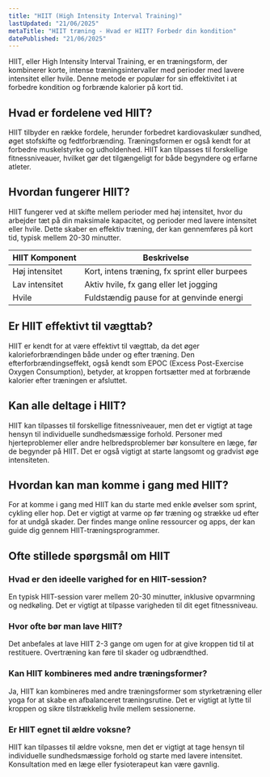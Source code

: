 ```yaml
---
title: "HIIT (High Intensity Interval Training)"
lastUpdated: "21/06/2025"
metaTitle: "HIIT træning - Hvad er HIIT? Forbedr din kondition"
datePublished: "21/06/2025"
---
```


HIIT, eller High Intensity Interval Training, er en træningsform, der kombinerer korte, intense træningsintervaller med perioder med lavere intensitet eller hvile. Denne metode er populær for sin effektivitet i at forbedre kondition og forbrænde kalorier på kort tid.

## Hvad er fordelene ved HIIT?

HIIT tilbyder en række fordele, herunder forbedret kardiovaskulær sundhed, øget stofskifte og fedtforbrænding. Træningsformen er også kendt for at forbedre muskelstyrke og udholdenhed. HIIT kan tilpasses til forskellige fitnessniveauer, hvilket gør det tilgængeligt for både begyndere og erfarne atleter.

## Hvordan fungerer HIIT?

HIIT fungerer ved at skifte mellem perioder med høj intensitet, hvor du arbejder tæt på din maksimale kapacitet, og perioder med lavere intensitet eller hvile. Dette skaber en effektiv træning, der kan gennemføres på kort tid, typisk mellem 20-30 minutter.

| **HIIT Komponent** | **Beskrivelse** |
|--------------------|-----------------|
| Høj intensitet     | Kort, intens træning, fx sprint eller burpees |
| Lav intensitet     | Aktiv hvile, fx gang eller let jogging |
| Hvile              | Fuldstændig pause for at genvinde energi |

## Er HIIT effektivt til vægttab?

HIIT er kendt for at være effektivt til vægttab, da det øger kalorieforbrændingen både under og efter træning. Den efterforbrændingseffekt, også kendt som EPOC (Excess Post-Exercise Oxygen Consumption), betyder, at kroppen fortsætter med at forbrænde kalorier efter træningen er afsluttet.

## Kan alle deltage i HIIT?

HIIT kan tilpasses til forskellige fitnessniveauer, men det er vigtigt at tage hensyn til individuelle sundhedsmæssige forhold. Personer med hjerteproblemer eller andre helbredsproblemer bør konsultere en læge, før de begynder på HIIT. Det er også vigtigt at starte langsomt og gradvist øge intensiteten.

## Hvordan kan man komme i gang med HIIT?

For at komme i gang med HIIT kan du starte med enkle øvelser som sprint, cykling eller hop. Det er vigtigt at varme op før træning og strække ud efter for at undgå skader. Der findes mange online ressourcer og apps, der kan guide dig gennem HIIT-træningsprogrammer.

## Ofte stillede spørgsmål om HIIT

### Hvad er den ideelle varighed for en HIIT-session?

En typisk HIIT-session varer mellem 20-30 minutter, inklusive opvarmning og nedkøling. Det er vigtigt at tilpasse varigheden til dit eget fitnessniveau.

### Hvor ofte bør man lave HIIT?

Det anbefales at lave HIIT 2-3 gange om ugen for at give kroppen tid til at restituere. Overtræning kan føre til skader og udbrændthed.

### Kan HIIT kombineres med andre træningsformer?

Ja, HIIT kan kombineres med andre træningsformer som styrketræning eller yoga for at skabe en afbalanceret træningsrutine. Det er vigtigt at lytte til kroppen og sikre tilstrækkelig hvile mellem sessionerne.

### Er HIIT egnet til ældre voksne?

HIIT kan tilpasses til ældre voksne, men det er vigtigt at tage hensyn til individuelle sundhedsmæssige forhold og starte med lavere intensitet. Konsultation med en læge eller fysioterapeut kan være gavnlig.
